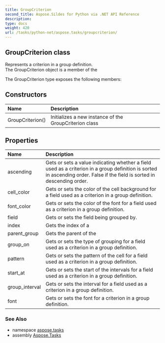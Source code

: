 ```yaml
---
title: GroupCriterion
second_title: Aspose.Sildes for Python via .NET API Reference
description: 
type: docs
weight: 420
url: /tasks/python-net/aspose.tasks/groupcriterion/
---
```


## GroupCriterion class

Represents a criterion in a group definition.<br/>            The GroupCriterion object is a member of the

The GroupCriterion type exposes the following members:
## Constructors
| Name | Description |
| :- | :- |
|GroupCriterion()|Initializes a new instance of the GroupCriterion class|
## Properties
| Name | Description |
| :- | :- |
|ascending|Gets or sets a value indicating whether a field used as a criterion in a group definition is sorted in ascending order. False if the field is sorted in descending order.|
|cell_color|Gets or sets the color of the cell background for a field used as a criterion in a group definition.|
|font_color|Gets or sets the color of the font for a field used as a criterion in a group definition.|
|field|Gets or sets the field being grouped by.|
|index|Gets the index of a|
|parent_group|Gets the parent of the|
|group_on|Gets or sets the type of grouping for a field used as a criterion in a group definition.|
|pattern|Gets or sets the pattern of the cell for a field used as a criterion in a group definition.|
|start_at|Gets or sets the start of the intervals for a field used as a criterion in a group definition.|
|group_interval|Gets or sets the interval for a field used as a criterion in a group definition.|
|font|Gets or sets the font for a criterion in a group definition.|

### See Also

* namespace [aspose.tasks](/tasks/python-net/aspose.tasks/)
* assembly [Aspose.Tasks](/tasks/python-net/)

